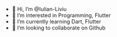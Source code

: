 - 👋 Hi, I’m @Iulian-Liviu
- 👀 I’m interested in Programming, Flutter
- 🌱 I’m currently learning Dart, Flutter
- 💞️ I’m looking to collaborate on Github

<!---
Iulian-Liviu/Iulian-Liviu is a ✨ special ✨ repository because its `README.md` (this file) appears on your GitHub profile.
You can click the Preview link to take a look at your changes.
--->
